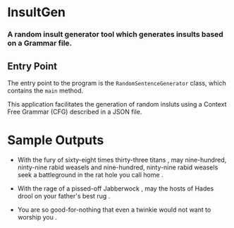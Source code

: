 # InsultGen
### A random insult generator tool which generates insults based on a Grammar file. 

## Entry Point
The entry point to the program is the `RandomSentenceGenerator` class, which contains the `main` method.

This application facilitates the generation of random insluts using a Context Free Grammar (CFG) described in a JSON file.

# Sample Outputs
  - With the fury of sixty-eight times thirty-three titans , may nine-hundred, ninty-nine rabid weasels and nine-hundred, ninty-nine rabid weasels seek a battleground in the rat hole you call home .
  
  - With the rage of a pissed-off Jabberwock , may the hosts of Hades drool on your father's best rug .
 
  - You are so good-for-nothing that even a twinkie would not want to worship you .
